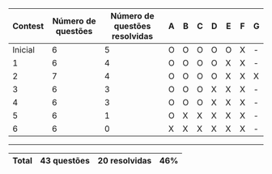 | Contest | Número de questões | Número de questões resolvidas | A   | B   | C   | D   | E   | F   | G   |
| ------- | ------------------ | ----------------------------- | --- | --- | --- | --- | --- | --- | --- |
| Inicial | 6                  | 5                             | O   | O   | O   | O   | O   | X   | -   |
| 1       | 6                  | 4                             | O   | O   | O   | O   | X   | X   | -   |
| 2       | 7                  | 4                             | O   | O   | O   | O   | X   | X   | X   |
| 3       | 6                  | 3                             | O   | O   | O   | X   | X   | X   | -   |
| 4       | 6                  | 3                             | O   | O   | O   | X   | X   | X   | -   |
| 5       | 6                  | 1                             | O   | X   | X   | X   | X   | X   | -   |
| 6       | 6                  | 0                             | X   | X   | X   | X   | X   | X   | -   |

---

| Total | 43 questões | 20 resolvidas | 46% |
| ----- | ----------- | ------------- | --- |
